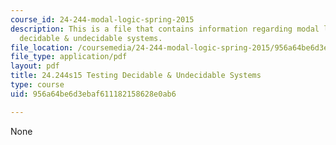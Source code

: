 ```yaml
---
course_id: 24-244-modal-logic-spring-2015
description: This is a file that contains information regarding modal logic testing
  decidable & undecidable systems.
file_location: /coursemedia/24-244-modal-logic-spring-2015/956a64be6d3ebaf611182158628e0ab6_MIT24_244S15_Testing.pdf
file_type: application/pdf
layout: pdf
title: 24.244s15 Testing Decidable & Undecidable Systems
type: course
uid: 956a64be6d3ebaf611182158628e0ab6

---
```

None